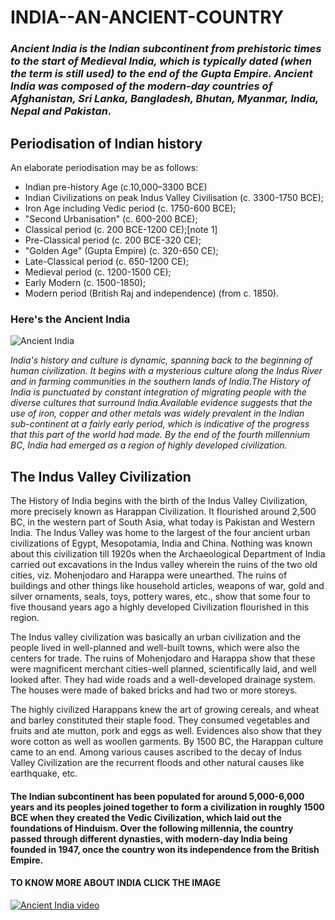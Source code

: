 # **INDIA--AN-ANCIENT-COUNTRY**
### *Ancient India is the Indian subcontinent from prehistoric times to the start of Medieval India, which is typically dated (when the term is still used) to the end of the Gupta Empire. Ancient India was composed of the modern-day countries of Afghanistan, Sri Lanka, Bangladesh, Bhutan, Myanmar, India, Nepal and Pakistan.*

## Periodisation of Indian history

An elaborate periodisation may be as follows:
* Indian pre-history Age (c.10,000–3300 BCE)
* Indian Civilizations on peak Indus Valley Civilisation (c. 3300-1750 BCE);
* Iron Age including Vedic period (c. 1750-600 BCE);
* "Second Urbanisation" (c. 600-200 BCE);
* Classical period (c. 200 BCE-1200 CE);[note 1]
* Pre-Classical period (c. 200 BCE-320 CE);
* "Golden Age" (Gupta Empire) (c. 320-650 CE);
* Late-Classical period (c. 650-1200 CE);
* Medieval period (c. 1200-1500 CE);
* Early Modern (c. 1500-1850);
* Modern period (British Raj and independence) (from c. 1850).

### Here's the Ancient India

![Ancient India](https://www.google.com/search?q=india+is+an+ancient+country&source=lnms&tbm=isch&sa=X&ved=2ahUKEwi00cfU-JPxAhWLH7cAHauaBJkQ_AUoAXoECAEQAw&biw=1366&bih=657#imgrc=CttM8CNeUSI1VM)

*India's history and culture is dynamic, spanning back to the beginning of human civilization. It begins with a mysterious culture along the Indus River and in farming      communities in the southern lands of India.The History of India is punctuated by constant integration of migrating people with the diverse cultures that surround India.Available evidence suggests that the use of iron, copper and other metals was widely prevalent in the Indian sub-continent at a fairly early period, which is indicative of the progress that this part of the world had made. By the end of the fourth millennium BC, India had emerged as a region of highly developed civilization.*

## **The Indus Valley Civilization**

The History of India begins with the birth of the Indus Valley Civilization, more precisely known as Harappan Civilization. It flourished around 2,500 BC, in the western part of South Asia, what today is Pakistan and Western India. The Indus Valley was home to the largest of the four ancient urban civilizations of Egypt, Mesopotamia, India and China. Nothing was known about this civilization till 1920s when the Archaeological Department of India carried out excavations in the Indus valley wherein the ruins of the two old cities, viz. Mohenjodaro and Harappa were unearthed. The ruins of buildings and other things like household articles, weapons of war, gold and silver ornaments, seals, toys, pottery wares, etc., show that some four to five thousand years ago a highly developed Civilization flourished in this region.

The Indus valley civilization was basically an urban civilization and the people lived in well-planned and well-built towns, which were also the centers for trade. The ruins of Mohenjodaro and Harappa show that these were magnificent merchant cities-well planned, scientifically laid, and well looked after. They had wide roads and a well-developed drainage system. The houses were made of baked bricks and had two or more storeys.

The highly civilized Harappans knew the art of growing cereals, and wheat and barley constituted their staple food. They consumed vegetables and fruits and ate mutton, pork and eggs as well. Evidences also show that they wore cotton as well as woollen garments. By 1500 BC, the Harappan culture came to an end. Among various causes ascribed to the decay of Indus Valley Civilization are the recurrent floods and other natural causes like earthquake, etc.

#### **The Indian subcontinent has been populated for around 5,000-6,000 years and its peoples joined together to form a civilization in roughly 1500 BCE when they created the Vedic Civilization, which laid out the foundations of Hinduism. Over the following millennia, the country passed through different dynasties, with modern-day India being founded in 1947, once the country won its independence from the British Empire.**

#### TO KNOW MORE  ABOUT INDIA CLICK THE IMAGE
[![Ancient India video](https://i.ytimg.com/an_webp/ofgIDZHTjTQ/mqdefault_6s.webp?du=3000&sqp=CIjPloYG&rs=AOn4CLDX9HaQQeKo-E17XqBfV1wVxI6KSg)](https://www.youtube.com/watch?v=ofgIDZHTjTQ)



